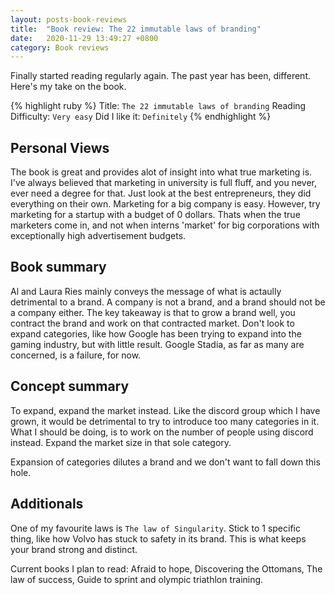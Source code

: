 ```yaml
---
layout: posts-book-reviews
title:  "Book review: The 22 immutable laws of branding"
date:   2020-11-29 13:49:27 +0800
category: Book reviews
---
```

Finally started reading regularly again. The past year has been, different. Here's my take on the book.

{% highlight ruby %}
Title: `The 22 immutable laws of branding`
Reading Difficulty: `Very easy`
Did I like it: `Definitely`
{% endhighlight %}

## Personal Views
The book is great and provides alot of insight into what true marketing is. I've always believed that marketing in university is full fluff, and you never, ever need a degree for that. Just look at the best entrepreneurs, they did everything on their own. Marketing for a big company is easy. However, try marketing for a startup with a budget of 0 dollars. Thats when the true marketers come in, and not when interns 'market' for big corporations with exceptionally high advertisement budgets.

## Book summary
Al and Laura Ries mainly conveys the message of what is actaully detrimental to a brand. A company is not a brand, and a brand should not be a company either. The key takeaway is that to grow a brand well, you contract the brand and work on that contracted market. Don't look to expand categories, like how Google has been trying to expand into the gaming industry, but with little result. Google Stadia, as far as many are concerned, is a failure, for now. 

## Concept summary
To expand, expand the market instead. Like the discord group which I have grown, it would be detrimental to try to introduce too many categories in it. What I should be doing, is to work on the number of people using discord instead. Expand the market size in that sole category.

Expansion of categories dilutes a brand and we don't want to fall down this hole.

## Additionals
One of my favourite laws is `The law of Singularity`. Stick to 1 specific thing, like how Volvo has stuck to safety in its brand. This is what keeps your brand strong and distinct.

Current books I plan to read: Afraid to hope, Discovering the Ottomans, The law of success, Guide to sprint and olympic triathlon training.

<!-- {% highlight ruby %}
def print_hi(name)
  puts "Hi, #{name}"
end
print_hi('Tom')
#=> prints 'Hi, Tom' to STDOUT.
{% endhighlight %} -->
